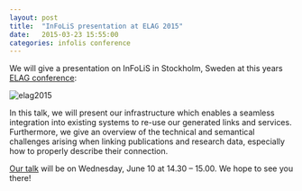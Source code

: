 ```yaml
---
layout: post
title:  "InFoLiS presentation at ELAG 2015"
date:   2015-03-23 15:55:00
categories: infolis conference
---
```


We will give a presentation on InFoLiS in Stockholm, Sweden at this years [ELAG conference](http://elag2015.org/):

![elag2015](http://elag2015.org/wp-content/uploads/2015/01/LOGO-elag2015_360x90.png)

In this talk, we will present our infrastructure which enables a seamless integration into existing systems to re-use our generated links and services. Furthermore, we give an overview of the technical and semantical challenges arising when linking publications and research data, especially how to properly describe their connection.

[Our talk](http://elag2015.org/program/infolis-2-making-data-citations-a-reality/) will be on Wednesday, June 10 at 14.30 – 15.00. We hope to see you there!
